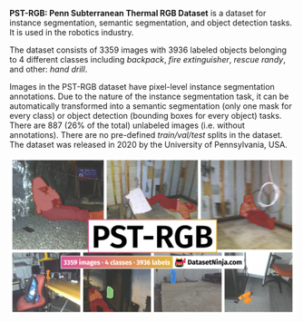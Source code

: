 **PST-RGB: Penn Subterranean Thermal RGB Dataset** is a dataset for instance segmentation, semantic segmentation, and object detection tasks. It is used in the robotics industry. 

The dataset consists of 3359 images with 3936 labeled objects belonging to 4 different classes including *backpack*, *fire extinguisher*, *rescue randy*, and other: *hand drill*.

Images in the PST-RGB dataset have pixel-level instance segmentation annotations. Due to the nature of the instance segmentation task, it can be automatically transformed into a semantic segmentation (only one mask for every class) or object detection (bounding boxes for every object) tasks. There are 887 (26% of the total) unlabeled images (i.e. without annotations). There are no pre-defined <i>train/val/test</i> splits in the dataset. The dataset was released in 2020 by the University of Pennsylvania, USA.

<img src="https://github.com/dataset-ninja/pst-rgb/raw/main/visualizations/poster.png">
